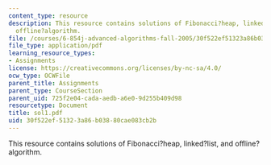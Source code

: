 ```yaml
---
content_type: resource
description: This resource contains solutions of Fibonacci?heap, linked?list, and
  offline?algorithm.
file: /courses/6-854j-advanced-algorithms-fall-2005/30f522ef51323a86b03880cae083cb2b_sol1.pdf
file_type: application/pdf
learning_resource_types:
- Assignments
license: https://creativecommons.org/licenses/by-nc-sa/4.0/
ocw_type: OCWFile
parent_title: Assignments
parent_type: CourseSection
parent_uid: 725f2e04-cada-aedb-a6e0-9d255b409d98
resourcetype: Document
title: sol1.pdf
uid: 30f522ef-5132-3a86-b038-80cae083cb2b
---
```

This resource contains solutions of Fibonacci?heap, linked?list, and offline?algorithm.